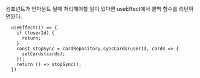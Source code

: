 컴포넌트가 언마운트 될때 처리해야할 일이 있다면 useEffect에서 콜백 함수를 리턴하면된다.

```
  useEffect(() => {
    if (!userId) {
      return;
    }
    const stopSync = cardRepository.syncCards(userId, cards => {
      setCards(cards);
    });
    return () => stopSync();
  })
 ```